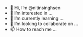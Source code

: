 - 👋 Hi, I’m @nitinsinghsen
- 👀 I’m interested in ...
- 🌱 I’m currently learning ...
- 💞️ I’m looking to collaborate on ...
- 📫 How to reach me ...

<!---
nitinsinghsen/nitinsinghsen is a ✨ special ✨ repository because its `README.md` (this file) appears on your GitHub profile.
You can click the Preview link to take a look at your changes.
--->
